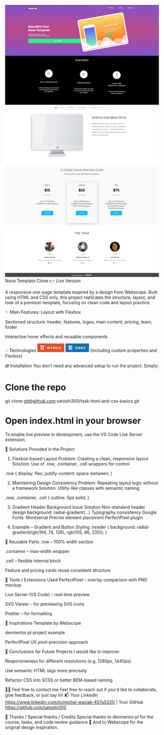 ![Preview](image-3.png)
Nova Template Clone
👉 Live Version 

A responsive one-page template inspired by a design from Webscope. Built using HTML and CSS only, this project replicates the structure, layout, and look of a premium template, focusing on clean code and layout practice.

✨ Main Features:
Layout with Flexbox

Sectioned structure: header, features, logos, main content, pricing, team, footer

Interactive hover effects and reusable components

💡 Technologies
![HTML5](image-1.png)
![CSS3](image-2.png) (including custom properties and Flexbox)


💿 Installation
You don’t need any advanced setup to run the project. Simply:

# Clone the repo
git clone git@github.com:satoshi300/task-html-and-css-basics.git

# Open index.html in your browser
To enable live preview in development, use the VS Code Live Server extension.

🤔 Solutions Provided in the Project
1. Flexbox-based Layout
Problem: Creating a clean, responsive layout
Solution: Use of .row, .container, .cell wrappers for control

.row {
  display: flex;
  justify-content: space-between;
}

2. Maintaining Design Consistency
Problem: Repeating layout logic without a framework
Solution: Utility-like classes with semantic naming


.row, .container, .cell {
  outline: 5px solid;
}

3. Gradient Header Background
Issue	                        Solution
Non-standard header design	    background: radial-gradient(...)
Typography consistency      	Google Fonts: Montserrat
Precise element placement   	PerfectPixel plugin

4. Example – Gradient and Button Styling
.header {
  background: radial-gradient(rgb(194, 74, 126), rgb(105, 86, 235));
}

🔁 Reusable Parts
.row – 100% width section

.container – max-width wrapper

.cell – flexible internal block

Feature and pricing cards reuse consistent structure

🔧 Tools / Extensions Used
PerfectPixel – overlay comparison with PNG mockup

Live Server (VS Code) – real-time preview

SVG Viewer – for previewing SVG icons

Prettier – for formatting

🌱 Inspirations
Template by Webscope

devmentor.pl project example

PerfectPixel UX pixel-precision approach

💭 Conclusions for Future Projects
I would like to improve:

Responsiveness for different resolutions (e.g. 1280px, 1440px)

Use semantic HTML tags more precisely

Refactor CSS into SCSS or better BEM-based naming

🙋‍♂️ Feel free to contact me
Feel free to reach out if you'd like to collaborate, give feedback, or just say hi!
📬 Your LinkedIn https://www.linkedin.com/in/michal-wasiak-457a5331/ | Your GitHub https://github.com/satoshi300

👏 Thanks / Special thanks / Credits
Special thanks to devmentor.pl for the course, tasks, and code review guidance 🙏
And to Webscope for the original design inspiration.